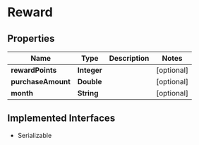 

# Reward


## Properties

| Name | Type | Description | Notes |
|------------ | ------------- | ------------- | -------------|
|**rewardPoints** | **Integer** |  |  [optional] |
|**purchaseAmount** | **Double** |  |  [optional] |
|**month** | **String** |  |  [optional] |


## Implemented Interfaces

* Serializable


